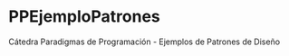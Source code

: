 PPEjemploPatrones
=================

Cátedra Paradigmas de Programación - Ejemplos de Patrones de Diseño
